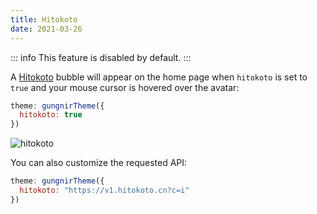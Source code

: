```yaml
---
title: Hitokoto
date: 2021-03-26
---
```


::: info
This feature is disabled by default.
:::


A [Hitokoto](https://hitokoto.cn/) bubble will appear on the home page when `hitokoto` is set to `true` and your mouse cursor is hovered over the avatar:

```js
theme: gungnirTheme({
  hitokoto: true
})
```

![hitokoto](/img/docs/hitokoto-bubble.jpg)

You can also customize the requested API:

```js
theme: gungnirTheme({
  hitokoto: "https://v1.hitokoto.cn?c=i"
})
```
